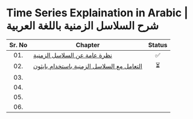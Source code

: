 # Time Series Explaination in Arabic | شرح السلاسل الزمنية باللغة العربية

| Sr. No | Chapter                                                               |Status|
|:------:|----------------------------------------------------------------------------|:--:|
| 01.     | [نظرة عامة عن السلاسل الزمنية]()|✅|
| 02.     | [التعامل مع السلاسل الزمنية باستخدام بايثون]()|⏳| 
| 03.     | []()||
| 04.     | []()||
| 05.     | []()|| 
| 06.     | []()||s